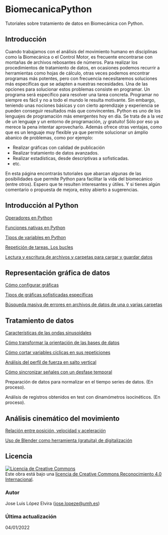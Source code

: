 # BiomecanicaPython
Tutoriales sobre tratamiento de datos en Biomecánica con Python.

## Introducción
Cuando trabajamos con el análisis del movimiento humano en disciplinas como la Biomecánica o el Control Motor, es frecuente encontrarse con montañas de archivos rebosantes de números. Para realizar los procedimientos de tratamiento de datos, en ocasiones podemos recurrir a herramientas como hojas de cálculo, otras veces podemos encontrar programas más potentes, pero con frecuencia necesitaremos soluciones más específicas que se adapten a nuestras necesidades.
Una de las opciones para solucionar estos problemas consiste en programar. Un programa será específico para resolver una tarea concreta. Programar no siempre es fácil y no a todo el mundo le resulta motivante. Sin embargo, teniendo unas nociones básicas y con cierto aprendizaje y experiencia se pueden conseguir resultados más que convincentes.
Python es uno de los lenguajes de programación más emergentes hoy en día. Se trata de a la vez de un lenguaje y un entorno de programación, ¡y gratuito! Sólo por eso ya merece la pena intentar aprovecharlo. Además ofrece otras ventajas, como que es un lenguaje muy flexible ya que permite solucionar un ámplio abanico de problemas, como por ejemplo:
  - Realizar gráficas con calidad de publicación
  - Realizar tratamiento de datos avanzados.
  - Realizar estadísticas, desde descriptivas a sofisticadas.
  - etc.

En esta página encontrarás tutoriales que abarcan algunas de las posibilidades que permite Python para facilitar la vida del biomecánico (entre otros). Espero que te resulten interesantes y útiles.
Y si tienes algún comentario o propuesta de mejora, estoy abierto a sugerencias.

## Introducción al Python
[Operadores en Python](https://github.com/joselvira/BiomecanicaPython/blob/master/Notebooks/Operadores.ipynb)

[Funciones nativas en Python](https://github.com/joselvira/BiomecanicaPython/blob/master/Notebooks/Funciones_nativas.ipynb)

[Tipos de variables en Python](https://github.com/joselvira/BiomecanicaPython/blob/master/Notebooks/Tipos_de_variables_en_Python.ipynb)

[Repetición de tareas. Los bucles](https://github.com/joselvira/BiomecanicaPython/blob/master/Notebooks/RepeticionTareas_Bucles.ipynb)

[Lectura y escritura de archivos y carpetas para cargar y guardar datos](https://github.com/joselvira/BiomecanicaPython/blob/master/Notebooks/Lectura_escritura_archivos_carpetas.ipynb)

## Representación gráfica de datos
[Cómo configurar gráficas](https://github.com/joselvira/BiomecanicaPython/blob/master/Notebooks/Como_configurar_graficas.ipynb)

[Tipos de gráficas sofisticadas específicas](https://github.com/joselvira/BiomecanicaPython/blob/master/Notebooks/GraficasSofisticadasEspecificas.ipynb)

[Búsqueda masiva de errores en archivos de datos de una o varias carpetas](https://github.com/joselvira/BiomecanicaPython/blob/master/Notebooks/Busqueda_errores_graficar_carpeta.ipynb)

## Tratamiento de datos
[Características de las ondas sinusoidales](https://github.com/joselvira/BiomecanicaPython/blob/master/Notebooks/Caracteristicas_de_ondas_sinusoidales.ipynb)

[Cómo transformar la orientación de las bases de datos](https://github.com/joselvira/BiomecanicaPython/blob/master/Notebooks/Transformar_Bases_de_Datos.ipynb)

[Cómo cortar variables cíclicas en sus repeticiones](https://github.com/joselvira/BiomecanicaPython/blob/master/Notebooks/Como_cortar_variables_ciclicas_en_sus_repeticiones.ipynb)

[Análisis del perfil de fuerza en salto vertical](https://github.com/joselvira/BiomecanicaPython/blob/master/Notebooks/Analisis_salto_vertical_Fuerzas.ipynb)

[Cómo sincronizar señales con un desfase temporal](https://github.com/joselvira/BiomecanicaPython/blob/master/Notebooks/Como_sincronizar_se%C3%B1ales_desfasadas.ipynb)

Preparación de datos para normalizar en el tiempo series de datos. (En proceso).

Análisis de registros obtenidos en test con dinamómetros isocinéticos. (En proceso).



## Análisis cinemático del movimiento
[Relación entre posición, velocidad y aceleración](https://github.com/joselvira/BiomecanicaPython/blob/master/Notebooks/Relacion_Posicion_Velocidad_Aceleracion.ipynb)

[Uso de Blender como herramienta (gratuita) de digitalización](https://github.com/joselvira/BiomecanicaPython/blob/master/Notebooks/Digitalizar_con_Blender_y_Python.ipynb)




## Licencia
<a rel="license" href="http://creativecommons.org/licenses/by/4.0/"><img alt="Licencia de Creative Commons" style="border-width:0" src="https://i.creativecommons.org/l/by/4.0/88x31.png" /></a><br />Este obra está bajo una <a rel="license" href="http://creativecommons.org/licenses/by/4.0/">licencia de Creative Commons Reconocimiento 4.0 Internacional</a>.

### Autor
Jose Luis López Elvira (jose.lopeze@umh.es)

### Última actualización
04/01/2022
